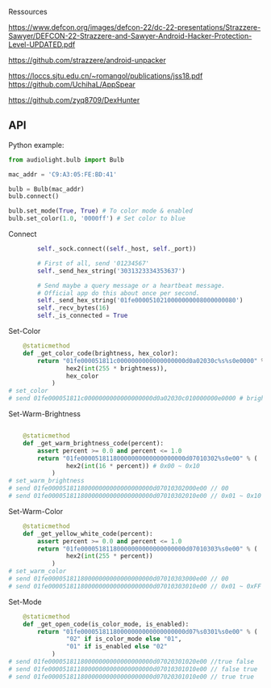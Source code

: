Ressources

https://www.defcon.org/images/defcon-22/dc-22-presentations/Strazzere-Sawyer/DEFCON-22-Strazzere-and-Sawyer-Android-Hacker-Protection-Level-UPDATED.pdf

https://github.com/strazzere/android-unpacker

https://loccs.sjtu.edu.cn/~romangol/publications/jss18.pdf
https://github.com/UchihaL/AppSpear


https://github.com/zyq8709/DexHunter


## API


Python example:
 
``` python
from audiolight.bulb import Bulb

mac_addr = 'C9:A3:05:FE:BD:41'

bulb = Bulb(mac_addr)
bulb.connect()

bulb.set_mode(True, True) # To color mode & enabled
bulb.set_color(1.0, '0000ff') # Set color to blue
```

Connect

```python
        self._sock.connect((self._host, self._port))

        # First of all, send '01234567'
        self._send_hex_string('3031323334353637')

        # Send maybe a query message or a heartbeat message.
        # Official app do this about once per second.
        self._send_hex_string('01fe0000510210000000008000000080')
        self._recv_bytes(16)
        self._is_connected = True
```

Set-Color

```python
    @staticmethod
    def _get_color_code(brightness, hex_color):
        return "01fe000051811c0000000000000000000d0a02030c%s%s0e0000" % (
                hex2(int(255 * brightness)),
                hex_color
            )
# set_color
# send 01fe000051811c0000000000000000000d0a02030c010000000e0000 # brightness 01RRGGBB
```

Set-Warm-Brightness
```python

    @staticmethod
    def _get_warm_brightness_code(percent):
        assert percent >= 0.0 and percent <= 1.0
        return "01fe00005181180000000000000000000d07010302%s0e00" % (
                hex2(int(16 * percent)) # 0x00 ~ 0x10
            )
# set_warm_brightness
# send 01fe00005181180000000000000000000d07010302000e00 // 00
# send 01fe00005181180000000000000000000d07010302010e00 // 0x01 ~ 0x10 ... hex2(int(16 * percent))
```

Set-Warm-Color

```python
    @staticmethod
    def _get_yellow_white_code(percent):
        assert percent >= 0.0 and percent <= 1.0
        return "01fe00005181180000000000000000000d07010303%s0e00" % (
                hex2(int(255 * percent))
            )
# set_warm_color
# send 01fe00005181180000000000000000000d07010303000e00 // 00
# send 01fe00005181180000000000000000000d07010303010e00 // 0x01 ~ 0xFF ... hex2(int(255 * percent))
```

Set-Mode

```python
    @staticmethod
    def _get_open_code(is_color_mode, is_enabled):
        return "01fe00005181180000000000000000000d07%s0301%s0e00" % (
                "02" if is_color_mode else "01",
                "01" if is_enabled else "02"
            )
# send 01fe00005181180000000000000000000d07020301020e00 //true false
# send 01fe00005181180000000000000000000d07010301010e00 // false true 
# send 01fe00005181180000000000000000000d07020301010e00 // true true 
```